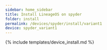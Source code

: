 ```yaml
---
sidebar: home_sidebar
title: Install LineageOS on spyder
folder: install
permalink: /devices/spyder/install/variant1
device: spyder_variant1
---
```

{% include templates/device_install.md %}
